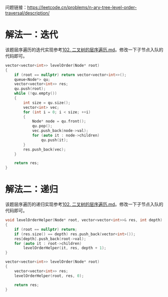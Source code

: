 问题链接：https://leetcode.cn/problems/n-ary-tree-level-order-traversal/description/

# 解法一：迭代

该题层序遍历的迭代实现参考[102. 二叉树的层序遍历.md](https://github.com/SakuraMayAi/LintCode/blob/main/Binary%20Tree/102.%20%E4%BA%8C%E5%8F%89%E6%A0%91%E7%9A%84%E5%B1%82%E5%BA%8F%E9%81%8D%E5%8E%86.md)。修改一下子节点入队的代码即可。

```cpp
vector<vector<int>> levelOrder(Node* root)
{
    if (root == nullptr) return vector<vector<int>>();
    queue<Node*> qu;
    vector<vector<int>> res;
    qu.push(root);
    while (!qu.empty())
    {
        int size = qu.size();
        vector<int> vec;
        for (int i = 0; i < size; ++i)
        {
            Node* node = qu.front();
            qu.pop();
            vec.push_back(node->val);
            for (auto it : node->children)
                qu.push(it);
        }
        res.push_back(vec);
    }

    return res;
}
```

# 解法二：递归

该题层序遍历的递归实现参考[102. 二叉树的层序遍历.md](https://github.com/SakuraMayAi/LintCode/blob/main/Binary%20Tree/102.%20%E4%BA%8C%E5%8F%89%E6%A0%91%E7%9A%84%E5%B1%82%E5%BA%8F%E9%81%8D%E5%8E%86.md)。修改一下子节点入队的代码即可。

```cpp
void levelOrderHelper(Node* root, vector<vector<int>>& res, int depth)
{
    if (root == nullptr) return;
    if (res.size() == depth) res.push_back(vector<int>());
    res[depth].push_back(root->val);
    for (auto it : root->children)
        levelOrderHelper(it, res, depth + 1);
}

vector<vector<int>> levelOrder(Node* root)
{
    vector<vector<int>> res;
    levelOrderHelper(root, res, 0);

    return res;
}
```
